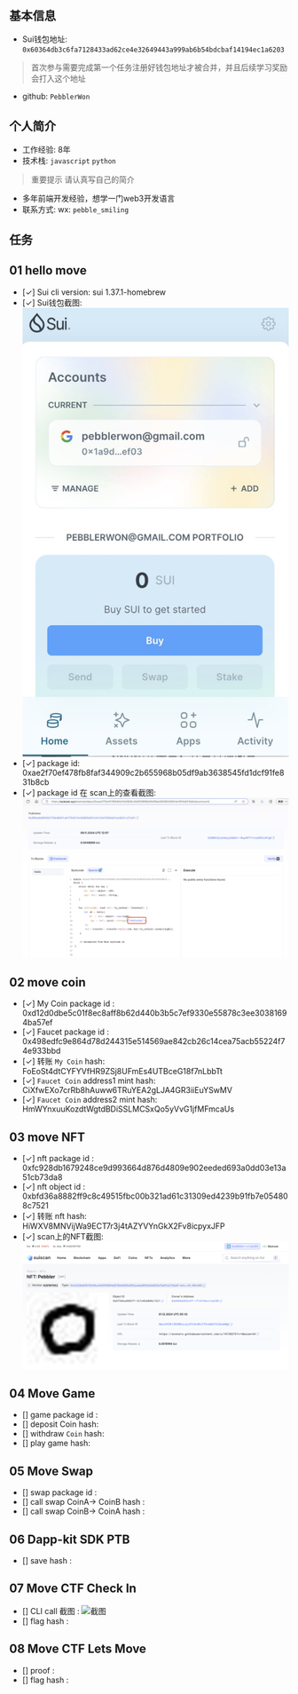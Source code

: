 ## 基本信息
- Sui钱包地址: `0x60364db3c6fa7128433ad62ce4e32649443a999ab6b54bdcbaf14194ec1a6203`
> 首次参与需要完成第一个任务注册好钱包地址才被合并，并且后续学习奖励会打入这个地址
- github: `PebblerWon`

## 个人简介
- 工作经验: 8年
- 技术栈: `javascript` `python`
> 重要提示 请认真写自己的简介
- 多年前端开发经验，想学一门web3开发语言
- 联系方式: wx: `pebble_smiling` 

## 任务

##   01 hello move  
- [✓] Sui cli version: sui 1.37.1-homebrew
- [✓] Sui钱包截图: ![Sui钱包截图](./images/qb.jpg)
- [✓] package id: 0xae2f70ef478fb8faf344909c2b655968b05df9ab3638545fd1dcf91fe831b8cb
- [✓] package id 在 scan上的查看截图:![Scan截图](./images/a.jpg)

##   02 move coin
- [✓] My Coin package id : 0xd12d0dbe5c01f8ec8aff8b62d440b3b5c7ef9330e55878c3ee30381694ba57ef 
- [✓] Faucet package id : 0x498edfc9e864d78d244315e514569ae842cb26c14cea75acb55224f74e933bbd
- [✓] 转账 `My Coin` hash: FoEoSt4dtCYFYVfHR9ZSj8UFmEs4UTBceG18f7nLbbTt
- [✓] `Faucet Coin` address1 mint hash: CiXfwEXo7crRb8hAuww6TRuYEA2gLJA4GR3iiEuYSwMV
- [✓] `Faucet Coin` address2 mint hash: HmWYnxuuKozdtWgtdBDiSSLMCSxQo5yVvG1jfMFmcaUs

##   03 move NFT
- [✓] nft package id : 0xfc928db1679248ce9d993664d876d4809e902eeded693a0dd03e13a51cb73da8
- [✓] nft object id : 0xbfd36a8882ff9c8c49515fbc00b321ad61c31309ed4239b91fb7e054808c7521
- [✓] 转账 nft  hash: HiWXV8MNVijWa9ECT7r3j4tAZYVYnGkX2Fv8icpyxJFP
- [✓] scan上的NFT截图:![Scan截图](./images/task3.png)

##   04 Move Game
- [] game package id :
- [] deposit Coin hash:
- [] withdraw `Coin` hash:
- [] play game hash:

##   05 Move Swap
- [] swap package id :
- [] call swap CoinA-> CoinB  hash :
- [] call swap CoinB-> CoinA  hash :

##   06 Dapp-kit SDK PTB
- [] save hash :

##   07 Move CTF Check In
- [] CLI call 截图 : ![截图](./images/你的图片地址)
- [] flag hash :

##   08 Move CTF Lets Move
- [] proof : 
- [] flag hash :
